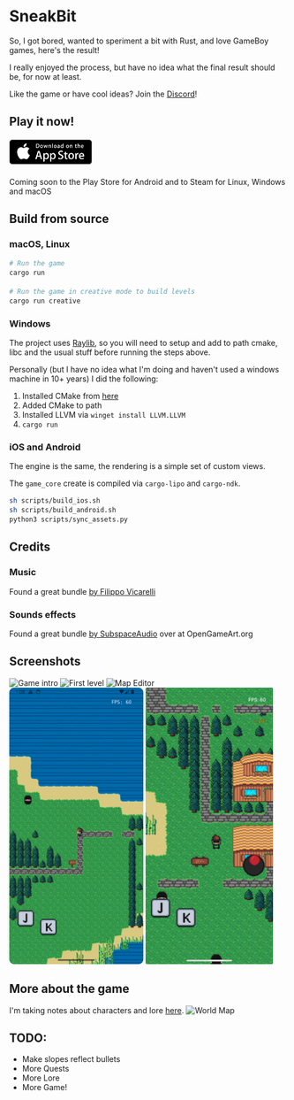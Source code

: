 # SneakBit

So, I got bored, wanted to speriment a bit with Rust, and love GameBoy games, here's the result!

I really enjoyed the process, but have no idea what the final result should be, for now at least.

Like the game or have cool ideas? Join the [Discord](https://discord.gg/MCdEgXKSH5)!

## Play it now!
<div style="display: flex; gap: 10px; justify-content: left; margin: 20px 0;">
<!--
    <a href="https://discord.gg/MCdEgXKSH5">
        <img src="docs/playstore_badge.webp" alt="Play Store" style="max-width: 150px; height: auto;">
    </a> -->
    <a href="https://discord.gg/MCdEgXKSH5">
        <img src="docs/appstore_badge.webp" alt="App Store" style="max-width: 150px; height: auto;">
    </a>
</div>

Coming soon to the Play Store for Android and to Steam for Linux, Windows and macOS

## Build from source
### macOS, Linux
```bash
# Run the game
cargo run

# Run the game in creative mode to build levels
cargo run creative
```

### Windows
The project uses [Raylib](https://docs.rs/raylib/latest/raylib/), so you will need to setup and add to path cmake, libc and the usual stuff before running the steps above.

Personally (but I have no idea what I'm doing and haven't used a windows machine in 10+ years) I did the following:
1. Installed CMake from [here](https://cmake.org/download/)
2. Added CMake to path
3. Installed LLVM via `winget install LLVM.LLVM`
4. `cargo run` 

### iOS and Android
The engine is the same, the rendering is a simple set of custom views.

The `game_core` create is compiled via `cargo-lipo` and `cargo-ndk`.

```bash
sh scripts/build_ios.sh
sh scripts/build_android.sh
python3 scripts/sync_assets.py
```

## Credits
### Music
Found a great bundle [by Filippo Vicarelli](https://www.filippovicarelli.com/8bit-game-background-music)

### Sounds effects
Found a great bundle [by SubspaceAudio](https://opengameart.org/content/512-sound-effects-8-bit-style) over at OpenGameArt.org

## Screenshots
![Game intro](docs/1.png)
![First level](docs/2.png)
![Map Editor](docs/6.png)
<img src="docs/android.png" alt="Android Screenshot" style="height: 500px">
<img src="docs/ios.jpeg" alt="iOS Screenshot" style="height: 500px;">

## More about the game
I'm taking notes about characters and lore [here](https://github.com/curzel-it/sneakbit/blob/main/docs/game_design_document.md).
![World Map](docs/world_map.png)

## TODO:
- Make slopes reflect bullets
- More Quests
- More Lore
- More Game!